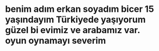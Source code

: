 # benim adım erkan soyadım bicer 15 yaşındayım Türkiyede yaşıyorum güzel bi evimiz ve arabamız var. oyun oynamayı severim